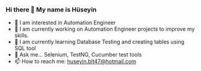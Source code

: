### Hi there 👋 My name is Hüseyin 
- 👀 I am interested in Automation Engineer
- 🔭 I am currently working on Automation Engineer projects to improve my skills.
- 🌱 I am currently learning Database Testing and creating tables using SQL tool
- 💬 Ask me... Selenium, TestNG, Cucumber test tools
- 📫 How to reach me: huseyin.blt47@hotmail.com
<!--
**HuseyinBulut474/HuseyinBulut474** is a ✨ _special_ ✨ repository because its `README.md` (this file) appears on your GitHub profile.

Here are some ideas to get you started:


- 
- 
